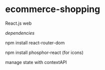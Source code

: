 # ecommerce-shopping

React.js web

_dependencies_

npm install react-router-dom

npm install phosphor-react (for icons)

manage state with contextAPI
